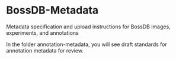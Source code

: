 # BossDB-Metadata
Metadata specification and upload instructions for BossDB images, experiments, and annotations

In the folder annotation-metadata, you will see draft standards for annotation metadata for review. 